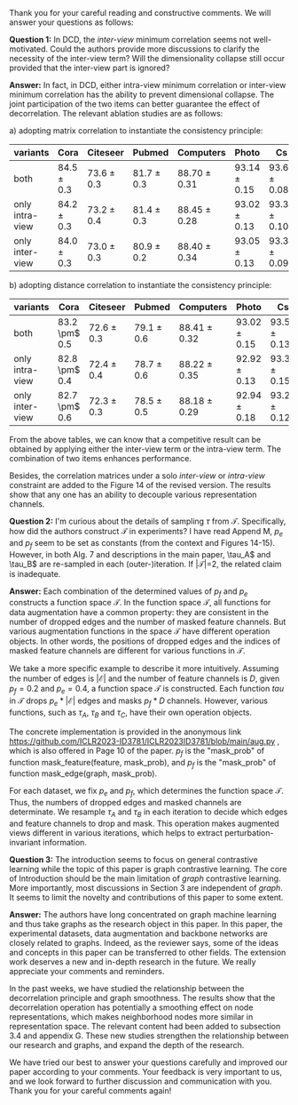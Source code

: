 Thank you for your careful reading and constructive comments. We will answer your questions as follows:

**Question 1:** In DCD, the *inter-view* minimum correlation seems not well-motivated. Could the authors provide more discussions to clarify the necessity of the inter-view term? Will the dimensionality collapse still occur provided that the inter-view part is ignored?

**Answer:**  In fact, in DCD, either intra-view minimum correlation or inter-view minimum correlation has the ability to prevent dimensional collapse. The joint participation of the two items can better guarantee the effect of decorrelation. The relevant ablation studies are as follows:

a) adopting matrix correlation to instantiate the consistency principle:

| variants        | Cora           | Citeseer        | Pubmed         | Computers        | Photo            | Cs               | Physics          |
| --------------- | -------------- | --------------- | -------------- | ---------------- | ---------------- | ---------------- | ---------------- |
| both            | 84.5 $\pm$ 0.3 | 73.6  $\pm$ 0.3 | 81.7 $\pm$ 0.3 | 88.70 $\pm$ 0.31 | 93.14 $\pm$ 0.15 | 93.60 $\pm$ 0.08 | 95.42 $\pm$ 0.12 |
| only intra-view | 84.2 $\pm$ 0.3 | 73.2  $\pm$ 0.4 | 81.4 $\pm$ 0.3 | 88.45 $\pm$ 0.28 | 93.02 $\pm$ 0.13 | 93.36 $\pm$ 0.10 | 95.27 $\pm$ 0.14 |
| only inter-view | 84.0 $\pm$ 0.3 | 73.0  $\pm$ 0.3 | 80.9 $\pm$ 0.2 | 88.40 $\pm$ 0.34 | 93.05 $\pm$ 0.13 | 93.30 $\pm$ 0.09 | 95.24 $\pm$ 0.11 |

b) adopting distance correlation to instantiate the consistency principle:

| variants        | Cora          | Citeseer        | Pubmed         | Computers        | Photo            | Cs               | Physics          |
| --------------- | ------------- | --------------- | -------------- | ---------------- | ---------------- | ---------------- | ---------------- |
| both            | 83.2 \pm$ 0.5 | 72.6  $\pm$ 0.3 | 79.1 $\pm$ 0.6 | 88.41 $\pm$ 0.32 | 93.02 $\pm$ 0.15 | 93.58 $\pm$ 0.13 | 95.34 $\pm$ 0.09 |
| only intra-view | 82.8 \pm$ 0.4 | 72.4  $\pm$ 0.4 | 78.7 $\pm$ 0.6 | 88.22 $\pm$ 0.35 | 92.92 $\pm$ 0.13 | 93.34 $\pm$ 0.15 | 95.26 $\pm$ 0.08 |
| only inter-view | 82.7 \pm$ 0.6 | 72.3  $\pm$ 0.3 | 78.5 $\pm$ 0.5 | 88.18 $\pm$ 0.29 | 92.94 $\pm$ 0.18 | 93.26 $\pm$ 0.12 | 95.25 $\pm$ 0.08 |

From the above tables, we can know that a competitive result can be obtained by applying either the inter-view term or the intra-view term. The combination of two items enhances performance.

Besides, the correlation matrices under a solo *inter-view* or *intra-view* constraint are added to the Figure 14 of the revised version. The results show that any one has an ability to decouple various representation channels.

**Question 2:** I'm curious about the details of sampling $\tau$ from $\mathcal{T}$. Specifically, how did the authors construct $\mathcal{T}$ in experiments? I have read Append M, $p_e$ and $p_f$ seem to be set as constants (from the context and Figures 14-15). However, in both Alg. 7 and descriptions in the main paper, \tau_A$ and \tau_B$ are re-sampled in each (outer-)iteration. If |$\mathcal{T}$|=2, the related claim is inadequate.

**Answer:**  Each combination of the determined values of $p_f$ and $p_e$ constructs a function space $\mathcal{T}$. In the function space $\mathcal{T}$, all functions for data augmentation have a common property: they are consistent in the number of dropped edges and the number of masked feature channels. But various augmentation functions in the space $\mathcal{T}$ have different operation objects. In other words, the positions of dropped edges and  the indices of masked feature channels are different for various functions in  $\mathcal{T}$. 

We take a more specific example to describe it more intuitively. Assuming the number of edges is $|\mathcal{E}|$ and the number of feature channels is $D$, given $p_f=0.2$ and $p_e=0.4$, a function space $\mathcal{T}$ is constructed. Each function $tau$ in $\mathcal{T}$ drops $p_e * |\mathcal{E}|$ edges and masks $p_f * D$ channels. However, various functions, such as $\tau_A$, $\tau_B$ and $\tau_C$, have their own operation objects. 

The concrete implementation is provided in the anonymous link https://github.com/ICLR2023-ID3781/ICLR2023ID3781/blob/main/aug.py , which is also offered in Page 10 of the paper. $p_f$ is the "mask_prob" of function mask_feature(feature, mask_prob), and $p_f$ is the "mask_prob" of function mask_edge(graph, mask_prob).

For each dataset, we fix $p_e$ and $p_f$, which determines the function space $\mathcal{T}$. Thus, the numbers of dropped edges and masked channels are determinate. We resample $\tau_A$ and $\tau_B$ in each iteration to decide which edges and feature channels to drop and mask. This operation makes augmented views different in various iterations, which helps to extract perturbation-invariant information.



**Question 3:** The introduction seems to focus on general contrastive learning while the topic of this paper is graph contrastive learning. The core of Introduction should be the main limitation of *graph* contrastive learning. More importantly, most discussions in Section 3 are independent of *graph*. It seems to limit the novelty and contributions of this paper to some extent.

**Answer:**  The authors have long concentrated on graph machine learning and thus take graphs as the research object in this paper. In this paper, the experimental datasets, data augmentation and backbone networks are closely related to graphs. Indeed, as the reviewer says, some of the ideas and concepts in this paper can be transferred to other fields. The extension work deserves a new and in-depth research in the future. We really appreciate your comments and reminders.

In the past weeks, we have studied the relationship between the decorrelation principle and graph smoothness. The results show that the decorrelation operation has potentially a smoothing effect on node representations, which makes neighborhood nodes more similar in representation space. The relevant content had been added to subsection 3.4 and appendix G. These new studies strengthen the relationship between our research and graphs, and expand the depth of the research.



We have tried our best to answer your questions carefully and improved our paper according to your comments. Your feedback is very important to us, and we look forward to further discussion and communication with you. Thank you for your careful comments again!

